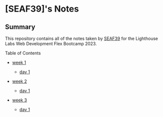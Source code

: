 # [SEAF39]'s Notes

## Summary 

This repository contains all of the notes taken by [SEAF39](https://github.com/SEAF39) for the Lighthouse Labs Web Development Flex Bootcamp 2023.

Table of Contents

* [week 1](/Week_1)
  * [day 1](/Week_1/day_1)
  
* [week 2](/Week_2)
  * [day 1](/Week_2/day_1)

* [week 3](/Week_3)
  * [day 1](/Week_3/day_1)